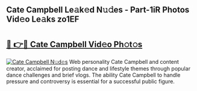 ## Cate Campbell Le𝚊k𝚎d N𝚞𝚍es - Part-1iR Photos Vid𝚎o Le𝚊ks zo1EF

# <h2><a href="http://fbg4q1.evod.top/?m=Cate+Campbell">🔗 👉🔴 Cate Campbell Vid𝚎o Ph𝚘t𝚘s</a></h2>

[![Cate Campbell N𝚞d𝚎s](https://i.imgur.com/8V9OHl7.gif)](http://fbg4q1.evod.top/?m=Cate+Campbell)
Web personality Cate Campbell and content creator, acclaimed for posting dance and lifestyle themes through popular dance challenges and brief vlogs. The ability Cate Campbell to handle pressure and controversy is essential for a successful public figure. 
